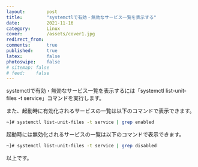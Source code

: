 ```yaml
---
layout:        post
title:         "systemctlで有効・無効なサービス一覧を表示する"
date:          2021-11-16
category:      Linux
cover:         /assets/cover1.jpg
redirect_from:
comments:      true
published:     true
latex:         false
photoswipe:    false
# sitemap: false
# feed:    false
---
```


systemctlで有効・無効なサービス一覧を表示するには「systemctl list-unit-files -t service」コマンドを実行します。

また、起動時に有効化されるサービスの一覧は以下のコマンドで表示できます。
```bash
~]# systemctl list-unit-files -t service | grep enabled
```
起動時には無効化されるサービスの一覧は以下のコマンドで表示できます。
```bash
~]# systemctl list-unit-files -t service | grep disabled
```
以上です。

